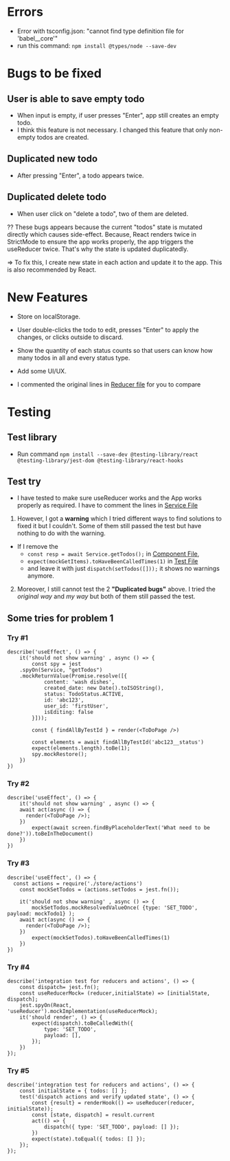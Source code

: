 # Errors
- Error with tsconfig.json: "cannot find type definition file for 'babel__core'"
- run this command: `npm install @types/node --save-dev`

# Bugs to be fixed
## User is able to save empty todo
- When input is empty, if user presses "Enter", app still creates an empty todo.
- I think this feature is not necessary. I changed this feature that only non-empty todos are created.

## Duplicated new todo
- After pressing "Enter", a todo appears twice.

## Duplicated delete todo
- When user click on "delete a todo", two of them are deleted.

?? These bugs appears because the current "todos" state is mutated directly which causes side-effect. Because, React renders twice in StrictMode to ensure the app works properly, the app triggers the useReducer twice. That's why the state is updated duplicatedly.

=> To fix this, I create new state in each action and update it to the app. This is also recommended by React.

# New Features
- Store on localStorage.
- User double-clicks the todo to edit, presses "Enter" to apply the changes, or clicks outside to discard.
- Show the quantity of each status counts so that users can know how many todos in all and every status type.
- Add some UI/UX.

- I commented the original lines in [Reducer file](./src/store/reducer.ts) for you to compare

# Testing
## Test library
- Run command `npm install --save-dev @testing-library/react @testing-library/jest-dom @testing-library/react-hooks`

## Test try
- I have tested to make sure useReducer works and the App works properly as required. I have to comment the lines in [Service File](src/service/index.ts)

1. However, I got a **warning** which I tried different ways to find solutions to fixed it but I couldn't. Some of them still passed the test but have nothing to do with the warning.
- If I remove the 
  - `const resp = await Service.getTodos();` in [Component File](src/ToDoPage.tsx),
  - `expect(mockGetItems).toHaveBeenCalledTimes(1)` in [Test File](src/ToDoPage.test.tsx) 
  - and leave it with just `dispatch(setTodos([]));`
it shows no warnings anymore.

2. Moreover, I still cannot test the 2 **"Duplicated bugs"** above. I tried the *original way* and *my way* but both of them still passed the test.

## Some tries for problem 1
### Try #1
```
describe('useEffect', () => {
	it('should not show warning' , async () => {
		const spy = jest
    .spyOn(Service, "getTodos")
    .mockReturnValue(Promise.resolve([{
			content: 'wash dishes',
			created_date: new Date().toISOString(),
			status: TodoStatus.ACTIVE,
			id: 'abc123',
			user_id: 'firstUser',
			isEditing: false
		}]));

		const { findAllByTestId } = render(<ToDoPage />)

		const elements = await findAllByTestId('abc123__status')
		expect(elements.length).toBe(1);
		spy.mockRestore();
	})
})
```

### Try #2
```
describe('useEffect', () => {
	it('should not show warning' , async () => {
    await act(async () => {
      render(<ToDoPage />);
    })
		expect(await screen.findByPlaceholderText('What need to be done?')).toBeInTheDocument()
	})
})
```

### Try #3
```
describe('useEffect', () => {
  const actions = require('./store/actions')
	const mockSetTodos = (actions.setTodos = jest.fn());

	it('should not show warning' , async () => {
		mockSetTodos.mockResolvedValueOnce( {type: 'SET_TODO', payload: mockTodo1} );
    await act(async () => {
      render(<ToDoPage />);
    })
		expect(mockSetTodos).toHaveBeenCalledTimes(1)
	})
})
```

### Try #4
```
describe('integration test for reducers and actions', () => {
	const dispatch= jest.fn();
	const useReducerMock= (reducer,initialState) => [initialState, dispatch];
	jest.spyOn(React, 'useReducer').mockImplementation(useReducerMock);
	it('should render', () => {
		expect(dispatch).toBeCalledWith({
			type: 'SET_TODO',
			payload: [],
		});
	})
});
```

### Try #5
```
describe('integration test for reducers and actions', () => {
	const initialState = { todos: [] };
	test('dispatch actions and verify updated state', () => {
		const {result} = renderHook(() => useReducer(reducer, initialState));
		const [state, dispatch] = result.current
		act(() => {
			dispatch({ type: 'SET_TODO', payload: [] });
		})
		expect(state).toEqual({ todos: [] });
	});
});
```